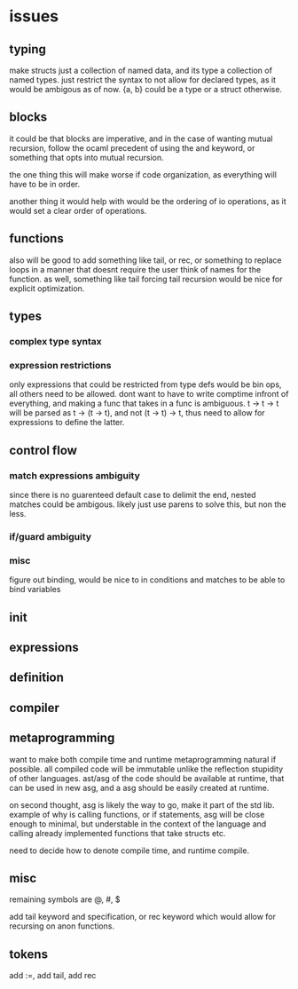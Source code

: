 # issues

## typing

make structs just a collection of named data, and its type a collection of named types.
just restrict the syntax to not allow for declared types, as it would be ambigous as of now.
{a, b} could be a type or a struct otherwise.

## blocks

it could be that blocks are imperative, and in the case of wanting mutual recursion,
follow the ocaml precedent of using the and keyword, or something that opts into mutual recursion.

the one thing this will make worse if code organization, as everything will have to be in order.

another thing it would help with would be the ordering of io operations, as it would set a clear order of operations.

## functions

also will be good to add something like tail, or rec, or something to replace loops in a manner that doesnt require the user think of names for the function.
as well, something like tail forcing tail recursion would be nice for explicit optimization.

## types

### complex type syntax

### expression restrictions

only expressions that could be restricted from type defs would be bin ops, all others need to be allowed.
dont want to have to write comptime infront of everything, and making a func that takes in a func is ambiguous.
t -> t -> t will be parsed as t -> (t -> t), and not (t -> t) -> t, thus need to allow for expressions to define the latter.

## control flow

### match expressions ambiguity 

since there is no guarenteed default case to delimit the end, nested matches could be ambigous.
likely just use parens to solve this, but non the less.

### if/guard ambiguity

### misc

figure out binding, would be nice to in conditions and matches to be able to bind variables

## init

## expressions

## definition

## compiler

## metaprogramming

want to make both compile time and runtime metaprogramming natural if possible. 
all compiled code will be immutable unlike the reflection stupidity of other languages.
ast/asg of the code should be available at runtime, that can be used in new asg,
and a asg should be easily created at runtime.

on second thought, asg is likely the way to go, make it part of the std lib.
example of why is calling functions, or if statements, asg will be close enough to minimal,
but understable in the context of the language and calling already implemented functions that take structs etc.


need to decide how to denote compile time, and runtime compile.


## misc

remaining symbols are @, #, $ 


add tail keyword and specification, or rec keyword which would allow for recursing on anon functions.

## tokens

add :=, add tail, add rec 
